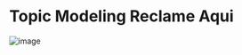 # Topic Modeling Reclame Aqui
![image](https://user-images.githubusercontent.com/94936606/233518541-7b623548-3cba-405a-9d6b-cdb367c118e1.png)
